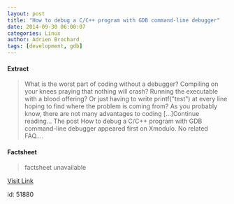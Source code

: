```yaml
---
layout: post
title: "How to debug a C/C++ program with GDB command-line debugger"
date: 2014-09-30 06:00:07
categories: Linux
author: Adrien Brochard
tags: [development, gdb]
---
```



#### Extract
>What is the worst part of coding without a debugger? Compiling on your knees praying that nothing will crash? Running the executable with a blood offering? Or just having to write printf("test") at every line hoping to find where the problem is coming from? As you probably know, there are not many advantages to coding [&#8230;]Continue reading... The post How to debug a C/C++ program with GDB command-line debugger appeared first on Xmodulo. No related FAQ....

#### Factsheet
>factsheet unavailable

[Visit Link](http://xmodulo.com/gdb-command-line-debugger.html)

id:   51880

